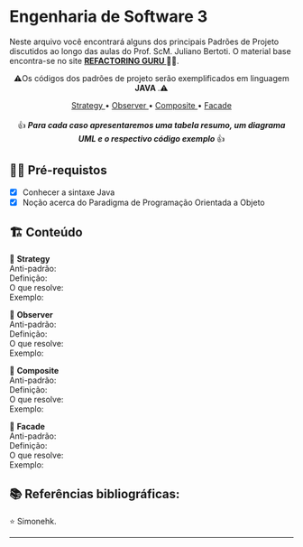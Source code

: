 <h1>
Engenharia de Software 3
</h1>

<p>Neste arquivo você encontrará alguns dos principais Padrões de Projeto discutidos ao longo das aulas do Prof. ScM. Juliano Bertoti.
O material base encontra-se no site <strong> <a href="https://refactoring.guru"> REFACTORING GURU  </a></strong> 🧡💛.</p>
  
<p align="center">⚠️Os códigos dos padrões de projeto serão exemplificados em linguagem <strong> JAVA </strong>.⚠️
</p>

<p align="center">
<a href="https://github.com/Simonehk/Bertoti/tree/main/Engenharia%20de%20Software%203/strategy"> Strategy </a>• <a href="https://github.com/Simonehk/Bertoti/tree/main/Engenharia%20de%20Software%203/observer"> Observer </a>• <a href="https://github.com/Simonehk/Bertoti/tree/main/Engenharia%20de%20Software%203/composite"> Composite </a> • <a href="https://github.com/Simonehk/Bertoti/tree/main/Engenharia%20de%20Software%203/facade"> Facade </a> <br>
<br>👍 <em><strong> Para cada caso apresentaremos uma tabela resumo, um diagrama UML e o respectivo código exemplo </strong> </em>👍
</p>

<h2>
🐱‍💻 Pré-requistos
</h2>

- [x] Conhecer a sintaxe Java
- [x] Noção acerca do Paradigma de Programação Orientada a Objeto

<h2> 🏗️ Conteúdo </h2>


🔸 <strong> Strategy </strong><br>
	  Anti-padrão: <br>
	  Definição:<br>
    O que resolve: <br>
	  Exemplo: <br>
  
🔸 <strong> Observer </strong><br>
	  Anti-padrão: <br>
	  Definição:<br>
    O que resolve: <br>
	  Exemplo: <br>

🔸 <strong> Composite </strong><br>
	  Anti-padrão: <br>
	  Definição:<br>
    O que resolve: <br>
	  Exemplo: <br>
  
🔸 <strong> Facade </strong><br>
	  Anti-padrão: <br>
	  Definição:<br>
    O que resolve: <br>
	  Exemplo: <br>
	
	
<h2> 📚 Referências bibliográficas:  </h2>


⭐️  Simonehk.


------------




